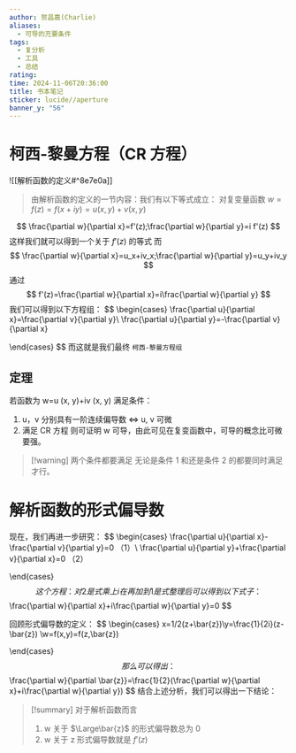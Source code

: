 ```yaml
---
author: 贺昌嘉(Charlie)
aliases:
  - 可导的充要条件
tags:
  - 复分析
  - 工具
  - 总结
rating: 
time: 2024-11-06T20:36:00
title: 书本笔记
sticker: lucide//aperture
banner_y: "56"
---
```

# 柯西-黎曼方程（CR 方程）

![[解析函数的定义#^8e7e0a]]

> 由解析函数的定义的一节内容：我们有以下等式成立：
对复变量函数 $w=f(z)=f(x+iy)=u(x,y)+v(x,y)$

$$
\frac{\partial w}{\partial x}=f'(z);\frac{\partial w}{\partial y}=i f'(z)
$$
这样我们就可以得到一个关于 $f'(z)$ 的等式
而
$$
\frac{\partial w}{\partial x}=u_x+iv_x;\frac{\partial w}{\partial y}=u_y+iv_y
$$
 通过
$$
 f'(z)=\frac{\partial w}{\partial x}=i\frac{\partial w}{\partial y}
$$
我们可以得到以下方程组：
$$
\begin{cases}
   \frac{\partial u}{\partial x}=\frac{\partial v}{\partial  y}\\
   \frac{\partial u}{\partial y}=-\frac{\partial v}{\partial x}

\end{cases}
$$
	而这就是我们最终 `柯西-黎曼方程组`

## 定理
若函数为 w=u (x, y)+iv (x, y) 满足条件：
1. u，v 分别具有一阶连续偏导数 $\Longleftrightarrow$ u, v 可微
2. 满足 CR 方程
则可证明 w 可导，由此可见在复变函数中，可导的概念比可微要强。


> [!warning] 两个条件都要满足
> 无论是条件 1 和还是条件 2 的都要同时满足才行。

# 解析函数的形式偏导数
现在，我们再进一步研究：
$$
\begin{cases}
   \frac{\partial u}{\partial x}-\frac{\partial v}{\partial  y}=0  （1）\\
   \frac{\partial u}{\partial y}+\frac{\partial v}{\partial x}=0   （2）

\end{cases}
$$
这个方程：对 2 是式乘上 i 在再加到 1 是式整理后可以得到以下式子：
$$
\frac{\partial w}{\partial x}+i\frac{\partial w}{\partial y}=0
$$

回顾形式偏导数的定义： 
$$
\begin{cases}
 x=1/2(z+\bar{z})\\y=\frac{1}{2i}(z-\bar{z})
 \\w=f(x,y)=f(z,\bar{z})

\end{cases}
$$
那么可以得出：
$$
\frac{\partial w}{\partial \bar{z}}=\frac{1}{2}(\frac{\partial w}{\partial x}+i\frac{\partial w}{\partial y})
$$
结合上述分析，我们可以得出一下结论：

> [!summary] 对于解析函数而言
> 1. w 关于 $\Large\bar{z}$ 的形式偏导数总为 0
> 2. w 关于 z 形式偏导数就是 $f'(z)$




















